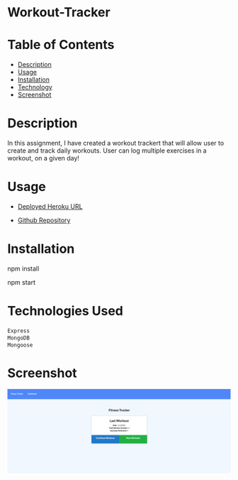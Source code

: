 # Workout-Tracker

# Table of Contents
  * [Description](#description)
  * [Usage](#usage)
  * [Installation](#installation)
  * [Technology](#technology)
  * [Screenshot](#screenshot)

# Description

In this assignment, I have created a workout trackert that will allow user to create and track daily workouts. User can log multiple exercises in a workout, on a given day!

# Usage

* [Deployed Heroku URL](https://murmuring-woodland-75975.herokuapp.com/)

* [Github Repository](https://github.com/stevaniekanter/Workout-Tracker)


# Installation

npm install

npm start

# Technologies Used

```
Express
MongoDB
Mongoose
```
# Screenshot

![workout](assets/workout.png)